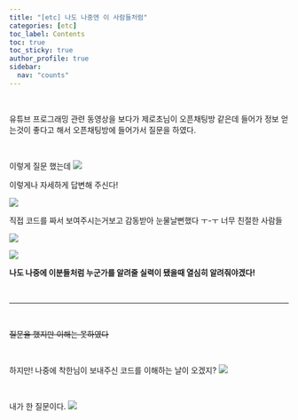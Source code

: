 ```yaml
---
title: "[etc] 나도 나중엔 이 사람들처럼"
categories: [etc]
toc_label: Contents
toc: true
toc_sticky: true
author_profile: true
sidebar:
  nav: "counts"
---
```


<br>

유튜브 프로그래밍 관련 동영상을 보다가 제로초님이 오픈채팅방 같은데 들어가 정보 얻는것이 좋다고 해서 오픈채팅방에 들어가서 질문을 하였다.

<br>

이렇게 질문 했는데
![](https://velog.velcdn.com/images/sieunpark/post/e85e3189-032c-434d-b446-c1e3f91976c0/image.png)

이렇게나 자세하게 답변해 주신다!

![](https://velog.velcdn.com/images/sieunpark/post/2eb60fa6-c708-443b-a72e-964e66aa7824/image.png)

직접 코드를 짜서 보여주시는거보고 감동받아 눈물날뻔했다 ㅜ-ㅜ 너무 친절한 사람들

![](https://velog.velcdn.com/images/sieunpark/post/7197a2d9-2c55-41e7-a78f-46e3208a63af/image.png)

![](https://velog.velcdn.com/images/sieunpark/post/88dad393-bb7a-4655-ae58-dc037c6d6026/image.png)

**나도 나중에 이분들처럼 누군가를 알려줄 실력이 됐을때 열심히 알려줘야겠다!**

<br>

---

<br>

~~질문을 했지만 이해는 못하였다~~

<br>

하지만! 나중에 착한님이 보내주신 코드를 이해하는 날이 오겠지?
![](https://velog.velcdn.com/images/sieunpark/post/ab5512ac-450e-4983-a42e-e6fb5926a03e/image.png)

<br>

내가 한 질문이다.
![](https://velog.velcdn.com/images/sieunpark/post/aa1b4cf2-c950-4f00-a308-86560322fc3d/image.png)

<br>
